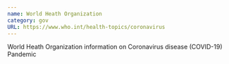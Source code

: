 ```yaml
---
name: World Heath Organization
category: gov
URL: https://www.who.int/health-topics/coronavirus
---
```


World Heath Organization information on Coronavirus disease (COVID-19) Pandemic